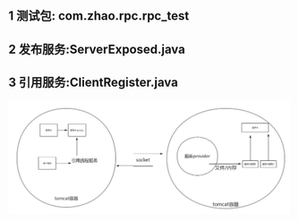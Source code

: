 ## 1 测试包: com.zhao.rpc.rpc_test
## 2 发布服务:ServerExposed.java
## 3 引用服务:ClientRegister.java

![](https://github.com/MrZhaoHuan/rpc/blob/master/design/rpc.png)
